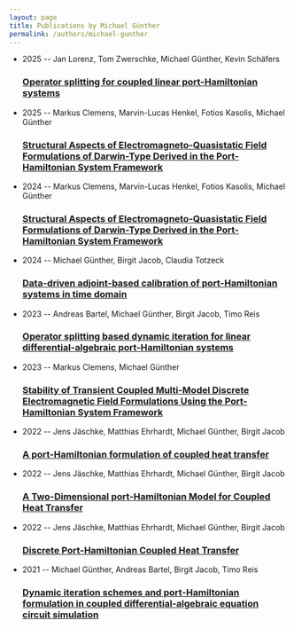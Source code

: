 ```yaml
---
layout: page
title: Publications by Michael Günther
permalink: /authors/michael-gunther
---
```


<ul class="post-list">
<li><span class='post-meta'>2025 -- Jan Lorenz, Tom Zwerschke, Michael Günther, Kevin Schäfers</span><h3><a class='post-link' href="{{ site.baseurl }}/operator-splitting-for-coupled-linear-port-hamiltonian-systems">Operator splitting for coupled linear port-Hamiltonian systems</a></h3></li>
<li><span class='post-meta'>2025 -- Markus Clemens, Marvin-Lucas Henkel, Fotios Kasolis, Michael Günther</span><h3><a class='post-link' href="{{ site.baseurl }}/structural-aspects-of-electromagneto-quasistatic-field-formulations-of-darwin-type-derived-in-the-port-hamiltonian-system-framework-journal">Structural Aspects of Electromagneto-Quasistatic Field Formulations of Darwin-Type Derived in the Port-Hamiltonian System Framework</a></h3></li>
<li><span class='post-meta'>2024 -- Markus Clemens, Marvin-Lucas Henkel, Fotios Kasolis, Michael Günther</span><h3><a class='post-link' href="{{ site.baseurl }}/structural-aspects-of-electromagneto-quasistatic-field-formulations-of-darwin-type-derived-in-the-port-hamiltonian-system-framework">Structural Aspects of Electromagneto-Quasistatic Field Formulations of Darwin-Type Derived in the Port-Hamiltonian System Framework</a></h3></li>
<li><span class='post-meta'>2024 -- Michael Günther, Birgit Jacob, Claudia Totzeck</span><h3><a class='post-link' href="{{ site.baseurl }}/data-driven-adjoint-based-calibration-of-port-hamiltonian-systems-in-time-domain">Data-driven adjoint-based calibration of port-Hamiltonian systems in time domain</a></h3></li>
<li><span class='post-meta'>2023 -- Andreas Bartel, Michael Günther, Birgit Jacob, Timo Reis</span><h3><a class='post-link' href="{{ site.baseurl }}/operator-splitting-based-dynamic-iteration-for-linear-differential-algebraic-port-hamiltonian-systems">Operator splitting based dynamic iteration for linear differential-algebraic port-Hamiltonian systems</a></h3></li>
<li><span class='post-meta'>2023 -- Markus Clemens, Michael Günther</span><h3><a class='post-link' href="{{ site.baseurl }}/stability-of-transient-coupled-multi-model-discrete-electromagnetic-field-formulations-using-the-port-hamiltonian-system-framework">Stability of Transient Coupled Multi-Model Discrete Electromagnetic Field Formulations Using the Port-Hamiltonian System Framework</a></h3></li>
<li><span class='post-meta'>2022 -- Jens Jäschke, Matthias Ehrhardt, Michael Günther, Birgit Jacob</span><h3><a class='post-link' href="{{ site.baseurl }}/a-port-hamiltonian-formulation-of-coupled-heat-transfer">A port-Hamiltonian formulation of coupled heat transfer</a></h3></li>
<li><span class='post-meta'>2022 -- Jens Jäschke, Matthias Ehrhardt, Michael Günther, Birgit Jacob</span><h3><a class='post-link' href="{{ site.baseurl }}/a-two-dimensional-port-hamiltonian-model-for-coupled-heat-transfer">A Two-Dimensional port-Hamiltonian Model for Coupled Heat Transfer</a></h3></li>
<li><span class='post-meta'>2022 -- Jens Jäschke, Matthias Ehrhardt, Michael Günther, Birgit Jacob</span><h3><a class='post-link' href="{{ site.baseurl }}/discrete-port-hamiltonian-coupled-heat-transfer">Discrete Port-Hamiltonian Coupled Heat Transfer</a></h3></li>
<li><span class='post-meta'>2021 -- Michael Günther, Andreas Bartel, Birgit Jacob, Timo Reis</span><h3><a class='post-link' href="{{ site.baseurl }}/dynamic-iteration-schemes-and-port-hamiltonian-formulation-in-coupled-differential-algebraic-equation-circuit-simulation">Dynamic iteration schemes and port‐Hamiltonian formulation in coupled differential‐algebraic equation circuit simulation</a></h3></li>

</ul>
